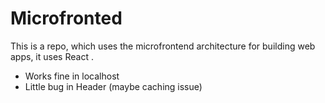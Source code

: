 # Microfronted

This is a repo, which uses the microfrontend architecture for building web apps, it uses React .

- Works fine in localhost
- Little bug in Header (maybe caching issue)
